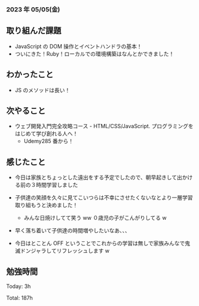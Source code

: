 ### 2023 年 05/05(金)

## 取り組んだ課題

- JavaScript の DOM 操作とイベントハンドラの基本！
- ついにきた！Ruby！ローカルでの環境構築はなんとかできました！

## わかったこと

- JS のメソッドは長い！

## 次やること

- ウェブ開発入門完全攻略コース - HTML/CSS/JavaScript. プログラミングをはじめて学び創れる人へ！
  - Udemy285 番から！

## 感じたこと

- 今日は家族とちょっとした遠出をする予定でしたので、朝早起きして出かける前の３時間学習しました

- 子供達の笑顔を久々に見てこいつらは不幸にさせたくないなとより一層学習取り組もうと決めました！

  - みんな日焼けしてて笑う ww ０歳児の子がこんがりしてる w

- 早く落ち着いて子供達の時間増やしたいなあ、、、

- 今日はとことん OFF ということでこれからの学習は無しで家族みんなで鬼滅ドンジャラしてリフレッシュします w

## 勉強時間

Today: 3h

Total: 187h
